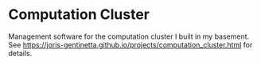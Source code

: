 # Computation Cluster
Management software for the computation cluster I built in my basement. See https://joris-gentinetta.github.io/projects/computation_cluster.html for details.
